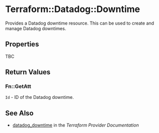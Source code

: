 # Terraform::Datadog::Downtime

Provides a Datadog downtime resource. This can be used to create and manage Datadog downtimes.

## Properties

TBC

## Return Values

### Fn::GetAtt

`Id` - ID of the Datadog downtime.

## See Also

* [datadog_downtime](https://www.terraform.io/docs/providers/datadog/r/downtime.html) in the _Terraform Provider Documentation_